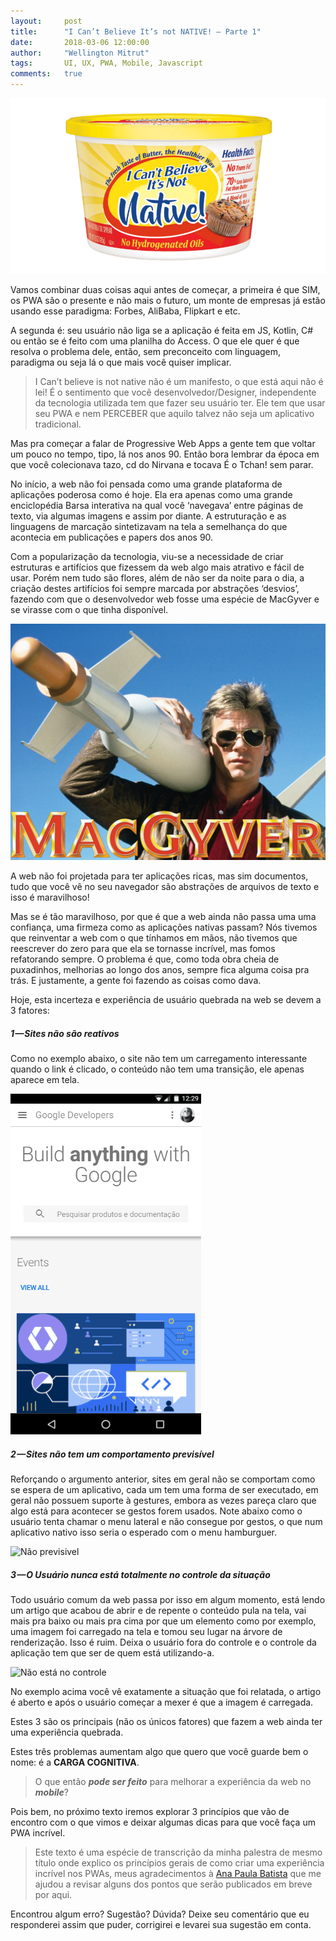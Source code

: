 ```yaml
---
layout:     post
title:      "I Can’t Believe It’s not NATIVE! — Parte 1"
date:       2018-03-06 12:00:00
author:     "Wellington Mitrut"
tags:       UI, UX, PWA, Mobile, Javascript
comments:   true
---
```


![I can`t believe it is not native](./cant.png)

Vamos combinar duas coisas aqui antes de começar, a primeira é que SIM, os PWA são o presente e não mais o futuro, um monte de empresas já estão usando esse paradigma: Forbes, AliBaba, Flipkart e etc.

A segunda é: seu usuário não liga se a aplicação é feita em JS, Kotlin, C# ou então se é feito com uma planilha do Access. O que ele quer é que resolva o problema dele, então, sem preconceito com linguagem, paradigma ou seja lá o que mais você quiser implicar.

> I Can’t believe is not native não é um manifesto, o que está aqui não é lei! É o sentimento que você desenvolvedor/Designer, independente da tecnologia utilizada tem que fazer seu usuário ter. Ele tem que usar seu PWA e nem PERCEBER que aquilo talvez não seja um aplicativo tradicional.

Mas pra começar a falar de Progressive Web Apps a gente tem que voltar um pouco no tempo, tipo, lá nos anos 90. Então bora lembrar da época em que você colecionava tazo, cd do Nirvana e tocava É o Tchan! sem parar.

No início, a web não foi pensada como uma grande plataforma de aplicações poderosa como é hoje. Ela era apenas como uma grande enciclopédia Barsa interativa na qual você ‘navegava’ entre páginas de texto, via algumas imagens e assim por diante. A estruturação e as linguagens de marcação sintetizavam na tela a semelhança do que acontecia em publicações e papers dos anos 90.

Com a popularização da tecnologia, viu-se a necessidade de criar estruturas e artifícios que fizessem da web algo mais atrativo e fácil de usar. Porém nem tudo são flores, além de não ser da noite para o dia, a criação destes artifícios foi sempre marcada por abstrações ‘desvios’, fazendo com que o desenvolvedor web fosse uma espécie de MacGyver e se virasse com o que tinha disponível.

![MacGyver](./mcgyver.jpeg)

A web não foi projetada para ter aplicações ricas, mas sim documentos, tudo que você vê no seu navegador são abstrações de arquivos de texto e isso é maravilhoso!

Mas se é tão maravilhoso, por que é que a web ainda não passa uma uma confiança, uma firmeza como as aplicações nativas passam?
Nós tivemos que reinventar a web com o que tínhamos em mãos, não tivemos que reescrever do zero para que ela se tornasse incrível, mas fomos refatorando sempre. O problema é que, como toda obra cheia de puxadinhos, melhorias ao longo dos anos, sempre fica alguma coisa pra trás. E justamente, a gente foi fazendo as coisas como dava.

Hoje, esta incerteza e experiência de usuário quebrada na web se devem a 3 fatores:

##### 1 — Sites não são reativos

Como no exemplo abaixo, o site não tem um carregamento interessante quando o link é clicado, o conteúdo não tem uma transição, ele apenas aparece em tela.

![Não reativo](./notreactive.gif)

##### 2 — Sites não tem um comportamento previsível

Reforçando o argumento anterior, sites em geral não se comportam como se espera de um aplicativo, cada um tem uma forma de ser executado, em geral não possuem suporte à gestures, embora as vezes pareça claro que algo está para acontecer se gestos forem usados. Note abaixo como o usuário tenta chamar o menu lateral e não consegue por gestos, o que num aplicativo nativo isso seria o esperado com o menu hamburguer.

![Não previsivel](./notprevisible)

##### 3 — O Usuário nunca está totalmente no controle da situação

Todo usuário comum da web passa por isso em algum momento, está lendo um artigo que acabou de abrir e de repente o conteúdo pula na tela, vai mais pra baixo ou mais pra cima por que um elemento como por exemplo, uma imagem foi carregado na tela e tomou seu lugar na árvore de renderização. Isso é ruim. Deixa o usuário fora do controle e o controle da aplicação tem que ser de quem está utilizando-a.

![Não está no controle](./notincontrol)

No exemplo acima você vê exatamente a situação que foi relatada, o artigo é aberto e após o usuário começar a mexer é que a imagem é carregada.

Estes 3 são os principais (não os únicos fatores) que fazem a web ainda ter uma experiência quebrada.

Estes três problemas aumentam algo que quero que você guarde bem o nome: é a **CARGA COGNITIVA**.

> O que então ***pode ser feito*** para melhorar a experiência da web no ***mobile***?

Pois bem, no próximo texto iremos explorar 3 princípios que vão de encontro com o que vimos e deixar algumas dicas para que você faça um PWA incrível.

> Este texto é uma espécie de transcrição da minha palestra de mesmo título onde explico os princípios gerais de como criar uma experiência incrível nos PWAs, meus agradecimentos à [Ana Paula Batista](https://medium.com/@anapbta) que me ajudou a revisar alguns dos pontos que serão publicados em breve por aqui.

Encontrou algum erro? Sugestão? Dúvida? Deixe seu comentário que eu responderei assim que puder, corrigirei e levarei sua sugestão em conta.